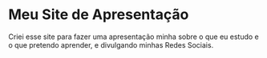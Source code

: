 # Meu Site de Apresentação

Criei esse site para fazer uma apresentação minha sobre o que eu estudo e o que pretendo aprender, e divulgando minhas Redes Sociais.
